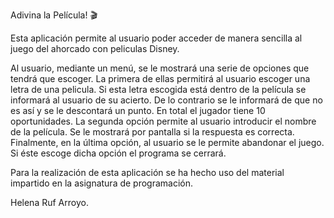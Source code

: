 Adivina la Película! ️🎬

Esta aplicación permite al usuario poder acceder de manera sencilla al juego del ahorcado con peliculas Disney.

Al usuario, mediante un menú, se le mostrará una serie de opciones que tendrá que escoger.
La primera de ellas permitirá al usuario escoger una letra de una pelicula. Si esta letra escogida está dentro de la película se informará al usuario de su acierto. De lo contrario se le informará de que no es así y se le descontará un punto.
En total el jugador tiene 10 oportunidades.
La segunda opción permite al usuario introducir el nombre de la película. Se le mostrará por pantalla si la respuesta es correcta.
Finalmente, en la última opción, al usuario se le permite abandonar el juego. Si éste escoge dicha opción el programa se cerrará.

Para la realización de esta aplicación se ha hecho uso del material impartido en la asignatura de programación.

Helena Ruf Arroyo.